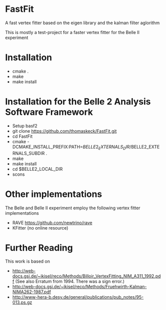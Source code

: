 # FastFit
A fast vertex fitter based on the eigen library and the kalman filter aglorithm

This is mostly a test-project for a faster vertex fitter for the Belle II experiment

# Installation
   * cmake .
   * make
   * make install


# Installation for the Belle 2 Analysis Software Framework
   * Setup basf2
   * git clone https://github.com/thomaskeck/FastFit.git
   * cd FastFit
   * cmake -DCMAKE_INSTALL_PREFIX:PATH=$BELLE2_EXTERNALS_DIR/$BELLE2_EXTERNALS_SUBDIR .
   * make
   * make install
   * cd $BELLE2_LOCAL_DIR
   * scons


# Other implementations
The Belle and Belle II experiment employ the following vertex fitter implementations
   * RAVE https://github.com/newtrino/rave
   * KFitter (no online resource)

# Further Reading
This work is based on
   * http://web-docs.gsi.de/~ikisel/reco/Methods/Billoir_VertexFitting_NIM_A311_1992.pdf (See also Erratum from 1994. There was a sign error.)
   * http://web-docs.gsi.de/~ikisel/reco/Methods/Fruehwirth-Kalman-NIMA262-1987.pdf
   * http://www-hera-b.desy.de/general/publications/pub_notes/95-013.ps.gz

